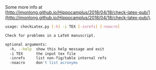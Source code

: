 Some more info at [http://jmonlong.github.io/Hippocamplus/2018/04/18/check-latex-pub/](http://jmonlong.github.io/Hippocamplus/2018/04/18/check-latex-pub/).

```sh
usage: checkLatex.py [-h] -i TEX [-inrefs] [-noacro]

Check for problems in a LaTeX manuscript.

optional arguments:
  -h, --help  show this help message and exit
  -i TEX      the input tex file
  -inrefs     list non-fig/table internal refs
  -noacro     don't list acronyms
```
